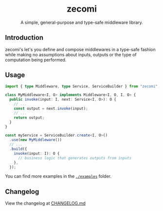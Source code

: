 <p>
  <h1 align="center">zecomi</h1>
  <p align="center">
    A simple, general-purpose and type-safe middleware library.
  </p>
</p>

<!--
TODO: stars
<p align="center">
  <img alt="GitHub License" src="https://img.shields.io/github/license/zenekron/zecomi">
  <img alt="GitHub Repo stars" src="https://img.shields.io/github/stars/zenekron/zecomi">
</p>
-->

## Introduction

zecomi's let's you define and compose middlewares in a type-safe fashion while
making no assumptions about inputs, outputs or the type of computation being
performed.

## Usage

```ts
import { type Middleware, type Service, ServiceBuilder } from "zecomi";

class MyMiddleware<I, O> implements Middleware<I, O, I, O> {
  public invoke(input: I, next: Service<I, O>): O {
    // ...
    const output = next.invoke(input);
    // ...
    return output;
  }
}

const myService = ServiceBuilder.create<I, O>()
  .use(new MyMiddleware())
  // ...
  .build({
    invoke(input: I): O {
      // business logic that generates outputs from inputs
    },
  });
```

You can find more examples in the [`./examples`](./examples) folder.

## Changelog

View the changelog at [CHANGELOG.md](CHANGELOG.md)

[fetch]: https://developer.mozilla.org/en-US/docs/Web/API/Window/fetch
